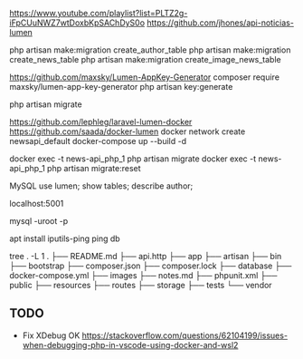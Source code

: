 https://www.youtube.com/playlist?list=PLTZ2g-iFpCUuNWZ7wtDoxbKpSAChDyS0o
https://github.com/jhones/api-noticias-lumen

php artisan make:migration create_author_table
php artisan make:migration create_news_table
php artisan make:migration create_image_news_table

https://github.com/maxsky/Lumen-AppKey-Generator
composer require maxsky/lumen-app-key-generator
php artisan key:generate

php artisan migrate

https://github.com/lephleg/laravel-lumen-docker
https://github.com/saada/docker-lumen
docker network create newsapi_default
docker-compose up --build -d

docker exec -t news-api_php_1 php artisan migrate
docker exec -t news-api_php_1 php artisan migrate:reset

MySQL
use lumen;
show tables;
describe author;

localhost:5001

mysql -uroot -p

apt install iputils-ping
ping db

tree . -L 1
.
├── README.md
├── api.http
├── app
├── artisan
├── bin
├── bootstrap
├── composer.json
├── composer.lock
├── database
├── docker-compose.yml
├── images
├── notes.md
├── phpunit.xml
├── public
├── resources
├── routes
├── storage
├── tests
└── vendor

## TODO

-   Fix XDebug OK
    https://stackoverflow.com/questions/62104199/issues-when-debugging-php-in-vscode-using-docker-and-wsl2
